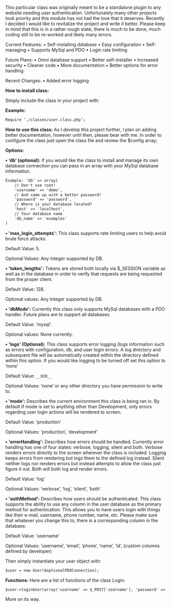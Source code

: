 This particular class was originally meant to be a standalone plugin to any website needing user authentication. Unfortunately many other projects took priority and this module has not had the love that it deserves. Recently I decided I would like to revitalize the project and write it better. Please keep in mind that this is in a rather rough state, there is much to be done, much coding still to be re-worked and likely many errors.

Current Features:
  •	Self-installing database
  •	Easy configuration
  •	Self-managing
  •	Supports MySql and PDO
  •	Login rate limiting

Future Plans:
  •	Omni database support
  •	Better self-installer
  •	Increased security
  •	Cleaner code
  •	More documentation
  •	Better options for error handling

Recent Changes:
  •	Added error logging

**How to install class:**

Simply include the class in your project with:

**Example:**
```HTML
Require ‘./classes/user.class.php’;
```

**How to use this class:**
As I develop this project further, I plan on adding better documentation, however until then, please bear with me. In order to configure the class just open the class file and review the $config array;

**Options:**

**•	‘db’ (optional):** if you would like the class to install and manage its own database connection you can pass in an array with your MySql database information.
```HTML
Example: ‘db’ => array(
	// Don't use root!
	'username' => 'demo',
	// And come up with a better password!
	'password' => 'password',
	// Where is your database located?
	'host' => 'localhost',
	// Your database name
	'db_name' => 'examples'
)
```

**•	'max_login_attempts':** This class supports rate limiting users to help avoid brute force attacks.

Default Value: 5.

Optional Values: Any Integer supported by DB.

**•	'token_lengths':**  Tokens are stored both locally via $_SESSION variable as well as in the database in order to verify that requests are being requested from the proper client.

Default Value: 128.

Optional values: Any Integer supported by DB.

**•	'dbMode':** Currently this class only supports MySql databases with a PDO handler. Future plans are to support all databases

Default Value: ‘mysql’.

Optional values: None currently.

**•	'logs' (Optional):** This class supports error logging (logs information such as errors with configuration, db, and user login errors. A log directory and subsequent file will be automatically created within the directory defined within this option. If you would like logging to be turned off set this option to ‘none’

Default Value: `__DIR__`

Optional Values: ‘none’ or any other directory you have permission to write to.

**•	'mode':** Describes the current environment this class is being ran in. By default if mode is set to anything other than Development, only errors regarding user login actions will be rendered to screen.

Default Value: ‘production’

Optional Values: ‘production’, ‘development’

**•	'errorHandling':** Describes how errors should be handled. Currently error handling has one of four states: verbose, logging, silent and both. Verbose renders errors directly to the screen wherever the class is included. Logging keeps errors from rendering but logs them to the defined log instead. Silent neither logs nor renders errors but instead attempts to allow the class just figure it out. Both will both log and render errors.

Default Value: ‘log’

Optional Values: ‘verbose’, ‘log’, ‘silent’, ‘both’

**•	'authMethod':** Describes how users should be authenticated. This class supports the ability to use any column in the user database as the primary method for authentication. This allows you to have users login with things like their e-mail, username, phone number, name, etc. Please make sure that whatever you change this to, there is a corresponding column in the database. 

Default Value: ‘username’

Optional Values: ‘username’, ‘email’, ‘phone’, ‘name’, ‘id’, (custom columns defined by developer) 

Then simply instantiate your user object with:
```HTML
$user = new User($optionalPDOConnection);
```
**Functions:**
Here are a list of functions of the class
Login:
```HTML
$user->loginUser(array('username' => $_POST['username'], 'password' => $_POST['password']));
```

More on its way.

